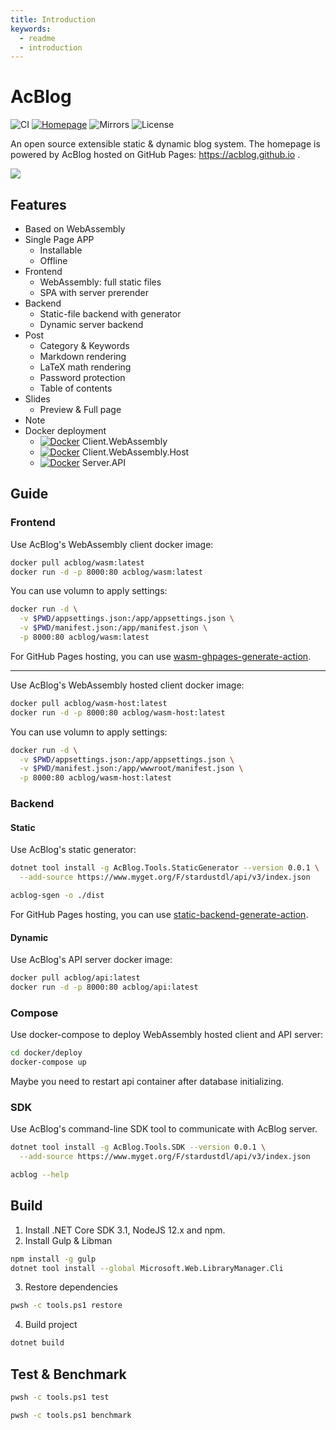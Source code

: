 ```yaml
---
title: Introduction
keywords:
  - readme
  - introduction
---
```


# AcBlog

![CI](https://github.com/acblog/acblog/workflows/CI/badge.svg) [![Homepage](https://img.shields.io/github/workflow/status/acblog/homepage/Deploy/master?label=homepage)](https://acblog.github.io) ![Mirrors](https://img.shields.io/github/workflow/status/acblog/mirrors/Mirror/master?label=mirrors) ![License](https://img.shields.io/github/license/acblog/acblog.svg)

An open source extensible static & dynamic blog system. The homepage is powered by AcBlog hosted on GitHub Pages: https://acblog.github.io .

![](https://repository-images.githubusercontent.com/259549650/50d50d00-9073-11ea-8e72-0d3f1d3a7d8c)

## Features

- Based on WebAssembly
- Single Page APP
  - Installable
  - Offline
- Frontend
  - WebAssembly: full static files
  - SPA with server prerender
- Backend
  - Static-file backend with generator
  - Dynamic server backend
- Post
  - Category & Keywords
  - Markdown rendering
  - LaTeX math rendering
  - Password protection
  - Table of contents
- Slides
  - Preview & Full page
- Note
- Docker deployment
  - [![Docker](https://img.shields.io/docker/pulls/acblog/wasm.svg)](https://hub.docker.com/r/acblog/wasm) Client.WebAssembly
  - [![Docker](https://img.shields.io/docker/pulls/acblog/wasm-host.svg)](https://hub.docker.com/r/acblog/wasm-host) Client.WebAssembly.Host
  - [![Docker](https://img.shields.io/docker/pulls/acblog/api.svg)](https://hub.docker.com/r/acblog/api) Server.API

## Guide

### Frontend

Use AcBlog's WebAssembly client docker image:

```sh
docker pull acblog/wasm:latest
docker run -d -p 8000:80 acblog/wasm:latest
```

You can use volumn to apply settings:

```sh
docker run -d \
  -v $PWD/appsettings.json:/app/appsettings.json \
  -v $PWD/manifest.json:/app/manifest.json \
  -p 8000:80 acblog/wasm:latest
```

For GitHub Pages hosting, you can use [wasm-ghpages-generate-action](https://github.com/acblog/wasm-ghpages-generate-action).

---

Use AcBlog's WebAssembly hosted client docker image:

```sh
docker pull acblog/wasm-host:latest
docker run -d -p 8000:80 acblog/wasm-host:latest
```

You can use volumn to apply settings:

```sh
docker run -d \
  -v $PWD/appsettings.json:/app/appsettings.json \
  -v $PWD/manifest.json:/app/wwwroot/manifest.json \
  -p 8000:80 acblog/wasm-host:latest
```

### Backend

#### Static

Use AcBlog's static generator:

```sh
dotnet tool install -g AcBlog.Tools.StaticGenerator --version 0.0.1 \
  --add-source https://www.myget.org/F/stardustdl/api/v3/index.json

acblog-sgen -o ./dist
```

For GitHub Pages hosting, you can use [static-backend-generate-action](https://github.com/acblog/static-backend-generate-action).

#### Dynamic

Use AcBlog's API server docker image:

```sh
docker pull acblog/api:latest
docker run -d -p 8000:80 acblog/api:latest
```

### Compose

Use docker-compose to deploy WebAssembly hosted client and API server:

```sh
cd docker/deploy
docker-compose up
```

Maybe you need to restart api container after database initializing.

### SDK

Use AcBlog's command-line SDK tool to communicate with AcBlog server.

```sh
dotnet tool install -g AcBlog.Tools.SDK --version 0.0.1 \
  --add-source https://www.myget.org/F/stardustdl/api/v3/index.json

acblog --help
```

## Build

1. Install .NET Core SDK 3.1, NodeJS 12.x and npm.
2. Install Gulp & Libman

```sh
npm install -g gulp
dotnet tool install --global Microsoft.Web.LibraryManager.Cli
```

3. Restore dependencies

```sh
pwsh -c tools.ps1 restore
```

4. Build project

```sh
dotnet build
```

## Test & Benchmark

```sh
pwsh -c tools.ps1 test

pwsh -c tools.ps1 benchmark
```
